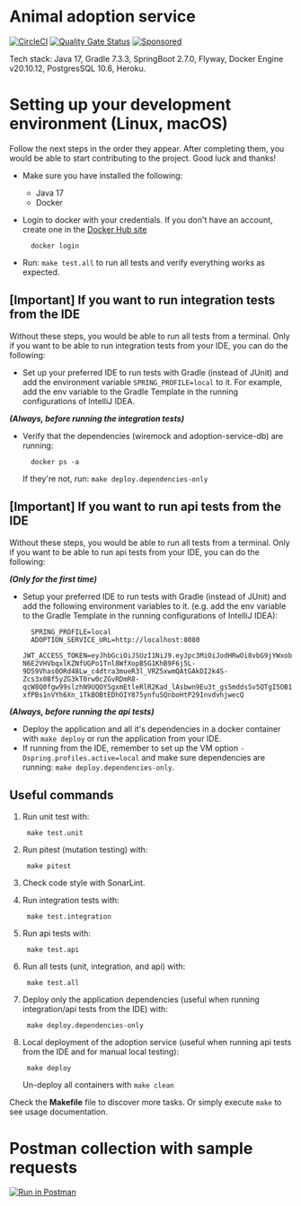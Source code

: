 # Animal adoption service

[![CircleCI](https://circleci.com/gh/rescued-animals-platform/adoption-service.svg?style=shield)](https://circleci.com/gh/rescued-animals-platform/adoption-service)
[![Quality Gate Status](https://sonarcloud.io/api/project_badges/measure?project=rescued-animals-platform_adoption-service&metric=alert_status)](https://sonarcloud.io/summary/new_code?id=rescued-animals-platform_adoption-service)
[![Sponsored](https://img.shields.io/badge/chilicorn-sponsored-brightgreen.svg?logo=data%3Aimage%2Fpng%3Bbase64%2CiVBORw0KGgoAAAANSUhEUgAAAA4AAAAPCAMAAADjyg5GAAABqlBMVEUAAAAzmTM3pEn%2FSTGhVSY4ZD43STdOXk5lSGAyhz41iz8xkz2HUCWFFhTFFRUzZDvbIB00Zzoyfj9zlHY0ZzmMfY0ydT0zjj92l3qjeR3dNSkoZp4ykEAzjT8ylUBlgj0yiT0ymECkwKjWqAyjuqcghpUykD%2BUQCKoQyAHb%2BgylkAyl0EynkEzmkA0mUA3mj86oUg7oUo8n0k%2FS%2Bw%2Fo0xBnE5BpU9Br0ZKo1ZLmFZOjEhesGljuzllqW50tH14aS14qm17mX9%2Bx4GAgUCEx02JySqOvpSXvI%2BYvp2orqmpzeGrQh%2Bsr6yssa2ttK6v0bKxMBy01bm4zLu5yry7yb29x77BzMPCxsLEzMXFxsXGx8fI3PLJ08vKysrKy8rL2s3MzczOH8LR0dHW19bX19fZ2dna2trc3Nzd3d3d3t3f39%2FgtZTg4ODi4uLj4%2BPlGxLl5eXm5ubnRzPn5%2Bfo6Ojp6enqfmzq6urr6%2Bvt7e3t7u3uDwvugwbu7u7v6Obv8fDz8%2FP09PT2igP29vb4%2BPj6y376%2Bu%2F7%2Bfv9%2Ff39%2Fv3%2BkAH%2FAwf%2FtwD%2F9wCyh1KfAAAAKXRSTlMABQ4VGykqLjVCTVNgdXuHj5Kaq62vt77ExNPX2%2Bju8vX6%2Bvr7%2FP7%2B%2FiiUMfUAAADTSURBVAjXBcFRTsIwHAfgX%2FtvOyjdYDUsRkFjTIwkPvjiOTyX9%2FAIJt7BF570BopEdHOOstHS%2BX0s439RGwnfuB5gSFOZAgDqjQOBivtGkCc7j%2B2e8XNzefWSu%2BsZUD1QfoTq0y6mZsUSvIkRoGYnHu6Yc63pDCjiSNE2kYLdCUAWVmK4zsxzO%2BQQFxNs5b479NHXopkbWX9U3PAwWAVSY%2FpZf1udQ7rfUpQ1CzurDPpwo16Ff2cMWjuFHX9qCV0Y0Ok4Jvh63IABUNnktl%2B6sgP%2BARIxSrT%2FMhLlAAAAAElFTkSuQmCC)](http://spiceprogram.org/oss-sponsorship)

Tech stack: Java 17, Gradle 7.3.3, SpringBoot 2.7.0, Flyway, Docker Engine v20.10.12, PostgresSQL 10.6, Heroku.

# Setting up your development environment (Linux, macOS)

Follow the next steps in the order they appear. After completing them, you would be able to start contributing to the project. Good luck and thanks!

- Make sure you have installed the following:
    - Java 17
    - Docker
    
- Login to docker with your credentials. If you don't have an account, create one in the [Docker Hub site](https://hub.docker.com/)

        docker login
 
- Run: `make test.all` to run all tests and verify everything works as expected.

## [Important] If you want to run integration tests from the IDE

Without these steps, you would be able to run all tests from a terminal. Only if you want to be able to run integration tests from your IDE, you can do the following:
        
- Set up your preferred IDE to run tests with Gradle (instead of JUnit) and add the environment variable `SPRING_PROFILE=local` to it. For example, add the env variable to the Gradle Template in the running configurations of IntelliJ IDEA.

_**(Always, before running the integration tests)**_

- Verify that the dependencies (wiremock and adoption-service-db) are running:

        docker ps -a    
  
  If they're not, run: `make deploy.dependencies-only`
  
## [Important] If you want to run api tests from the IDE

Without these steps, you would be able to run all tests from a terminal. Only if you want to be able to run api tests from your IDE, you can do the following:

_**(Only for the first time)**_
        
- Setup your preferred IDE to run tests with Gradle (instead of JUnit) and add the following environment variables to it. (e.g. add the env variable to the Gradle Template in the running configurations of IntelliJ IDEA):

        SPRING_PROFILE=local
        ADOPTION_SERVICE_URL=http://localhost:8080
        JWT_ACCESS_TOKEN=eyJhbGciOiJSUzI1NiJ9.eyJpc3MiOiJodHRwOi8vbG9jYWxob3N0OjgxMjMvIiwic3ViIjoiMTIzNDU2Nzg5MCIsImF1ZCI6Imh0dHBzOi8vZHVtbXkvZHVtbXkuZWMiLCJpYXQiOjE1ODY2MzcwNDIsImV4cCI6OTA4NjcyMzQ0MiwiaHR0cHM6Ly9kdW1teS9vcmdhbml6YXRpb25faWQiOiI1NjAwOTExOS00NGJkLTQ2OWEtYTU5Yi00MDFhYjIzZDE5Y2EiLCJwZXJtaXNzaW9ucyI6WyJtYW5hZ2U6YW5pbWFscyIsInJlYWQ6YW5pbWFscy1wdWJsaWMiXX0.he8-N6E2VHVbqxlKZNfUGPo1Tnl8WfXopB5G1KhB9F6j5L-9D59Vhas0ORd48Lw_c4dtra3mueR3l_VRZ5xwmQAtGAkDI2k4S-Zcs3x0Bf5yZG3kT0rw0cZGvRDmR8-qcW8Q0fgw99slzhN9UQOYSgxmEtleRlR2Kad_lAsbwn9Eu3t_gs5mddsSv5QTgI5OB1QbZspOkSZFXF3tUlTNLdVVpkBUqYLAtw4FV3UQ9Xb4vNjCVcMUSv9wLWeC3ivnU6zPID7l0gNZEJ6RJ3wUslK1elWHeX-xfPBs1nVYh6Xn_1TkBOBtEDhOIY875ynfuSQnboHtP29InvdvhjwecQ

_**(Always, before running the api tests)**_

- Deploy the application and all it's dependencies in a docker container with `make deploy` or run the application from your IDE.
- If running from the IDE, remember to set up the VM option `-Dspring.profiles.active=local` and make sure dependencies are running: `make deploy.dependencies-only`.
        
## Useful commands

1. Run unit test with:
        
        make test.unit

2. Run pitest (mutation testing) with:
    
        make pitest
        
3. Check code style with SonarLint.

3. Run integration tests with:

        make test.integration

4. Run api tests with:

        make test.api

5. Run all tests (unit, integration, and api) with:

        make test.all

6. Deploy only the application dependencies (useful when running integration/api tests from the IDE) with:

        make deploy.dependencies-only
        
7. Local deployment of the adoption service (useful when running api tests from the IDE and for manual local testing):

        make deploy
        
   Un-deploy all containers with `make clean`
        

Check the **Makefile** file to discover more tasks. Or simply execute `make` to see usage documentation.

# Postman collection with sample requests

[![Run in Postman](https://run.pstmn.io/button.svg)](https://www.getpostman.com/collections/43b998c80b4e0f30dcf4)